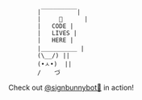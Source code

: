 
            |￣￣￣￣￣￣|
            |     🤖      |
            |   CODE |
            |   LIVES |
            |   HERE |
            |＿＿＿＿＿＿ |
            (\__/) ||
            (•ㅅ•)  ||
            / 　 づ

Check out [@signbunnybot🤖](https://twitter.com/signbunnybot) in action!
